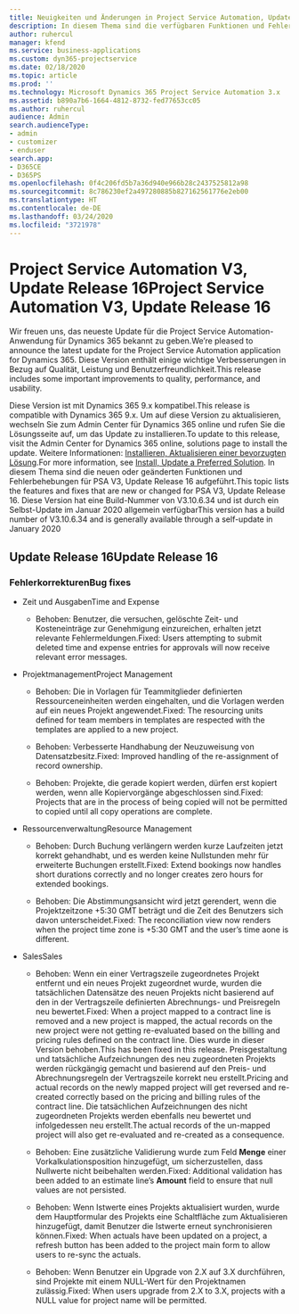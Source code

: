 ```yaml
---
title: Neuigkeiten und Änderungen in Project Service Automation, Update Release 16, V3
description: In diesem Thema sind die verfügbaren Funktionen und Fehlerbehebungen für Project Service Automation Update Release 16, V3 aufgeführt.
author: ruhercul
manager: kfend
ms.service: business-applications
ms.custom: dyn365-projectservice
ms.date: 02/18/2020
ms.topic: article
ms.prod: ''
ms.technology: Microsoft Dynamics 365 Project Service Automation 3.x
ms.assetid: b890a7b6-1664-4812-8732-fed77653cc05
ms.author: ruhercul
audience: Admin
search.audienceType:
- admin
- customizer
- enduser
search.app:
- D365CE
- D365PS
ms.openlocfilehash: 0f4c206fd5b7a36d940e966b28c2437525812a98
ms.sourcegitcommit: 8c786230ef2a497280885b827162561776e2eb00
ms.translationtype: HT
ms.contentlocale: de-DE
ms.lasthandoff: 03/24/2020
ms.locfileid: "3721978"
---
```

# <a name="project-service-automation-v3-update-release-16"></a><span data-ttu-id="c95e5-103">Project Service Automation V3, Update Release 16</span><span class="sxs-lookup"><span data-stu-id="c95e5-103">Project Service Automation V3, Update Release 16</span></span>
<span data-ttu-id="c95e5-104">Wir freuen uns, das neueste Update für die Project Service Automation-Anwendung für Dynamics 365 bekannt zu geben.</span><span class="sxs-lookup"><span data-stu-id="c95e5-104">We’re pleased to announce the latest update for the Project Service Automation application for Dynamics 365.</span></span> <span data-ttu-id="c95e5-105">Diese Version enthält einige wichtige Verbesserungen in Bezug auf Qualität, Leistung und Benutzerfreundlichkeit.</span><span class="sxs-lookup"><span data-stu-id="c95e5-105">This release includes some important improvements to quality, performance, and usability.</span></span>

<span data-ttu-id="c95e5-106">Diese Version ist mit Dynamics 365 9.x kompatibel.</span><span class="sxs-lookup"><span data-stu-id="c95e5-106">This release is compatible with Dynamics 365 9.x.</span></span> <span data-ttu-id="c95e5-107">Um auf diese Version zu aktualisieren, wechseln Sie zum Admin Center für Dynamics 365 online und rufen Sie die Lösungsseite auf, um das Update zu installieren.</span><span class="sxs-lookup"><span data-stu-id="c95e5-107">To update to this release, visit the Admin Center for Dynamics 365 online, solutions page to install the update.</span></span> <span data-ttu-id="c95e5-108">Weitere Informationen: [Installieren, Aktualisieren einer bevorzugten Lösung](https://docs.microsoft.com/dynamics365/project-service/upgrade-psa-home-page).</span><span class="sxs-lookup"><span data-stu-id="c95e5-108">For more information, see [Install, Update a Preferred Solution](https://docs.microsoft.com/dynamics365/project-service/upgrade-psa-home-page).</span></span> <span data-ttu-id="c95e5-109">In diesem Thema sind die neuen oder geänderten Funktionen und Fehlerbehebungen für PSA V3, Update Release 16 aufgeführt.</span><span class="sxs-lookup"><span data-stu-id="c95e5-109">This topic lists the features and fixes that are new or changed for PSA V3, Update Release 16.</span></span> <span data-ttu-id="c95e5-110">Diese Version hat eine Build-Nummer von V3.10.6.34 und ist durch ein Selbst-Update im Januar 2020 allgemein verfügbar</span><span class="sxs-lookup"><span data-stu-id="c95e5-110">This version has a build number of V3.10.6.34 and is generally available through a self-update in January 2020</span></span>

## <a name="update-release-16"></a><span data-ttu-id="c95e5-111">Update Release 16</span><span class="sxs-lookup"><span data-stu-id="c95e5-111">Update Release 16</span></span>

### <a name="bug-fixes"></a><span data-ttu-id="c95e5-112">Fehlerkorrekturen</span><span class="sxs-lookup"><span data-stu-id="c95e5-112">Bug fixes</span></span>

-   <span data-ttu-id="c95e5-113">Zeit und Ausgaben</span><span class="sxs-lookup"><span data-stu-id="c95e5-113">Time and Expense</span></span>

    -   <span data-ttu-id="c95e5-114">Behoben: Benutzer, die versuchen, gelöschte Zeit- und Kosteneinträge zur Genehmigung einzureichen, erhalten jetzt relevante Fehlermeldungen.</span><span class="sxs-lookup"><span data-stu-id="c95e5-114">Fixed: Users attempting to submit deleted time and expense entries for approvals will now receive relevant error messages.</span></span>

-   <span data-ttu-id="c95e5-115">Projektmanagement</span><span class="sxs-lookup"><span data-stu-id="c95e5-115">Project Management</span></span>

    -   <span data-ttu-id="c95e5-116">Behoben: Die in Vorlagen für Teammitglieder definierten Ressourceneinheiten werden eingehalten, und die Vorlagen werden auf ein neues Projekt angewendet.</span><span class="sxs-lookup"><span data-stu-id="c95e5-116">Fixed: The resourcing units defined for team members in templates are respected with the templates are applied to a new project.</span></span>

    -   <span data-ttu-id="c95e5-117">Behoben: Verbesserte Handhabung der Neuzuweisung von Datensatzbesitz.</span><span class="sxs-lookup"><span data-stu-id="c95e5-117">Fixed: Improved handling of the re-assignment of record ownership.</span></span>

    -   <span data-ttu-id="c95e5-118">Behoben: Projekte, die gerade kopiert werden, dürfen erst kopiert werden, wenn alle Kopiervorgänge abgeschlossen sind.</span><span class="sxs-lookup"><span data-stu-id="c95e5-118">Fixed: Projects that are in the process of being copied will not be permitted to copied until all copy operations are complete.</span></span>

-   <span data-ttu-id="c95e5-119">Ressourcenverwaltung</span><span class="sxs-lookup"><span data-stu-id="c95e5-119">Resource Management</span></span>

    -   <span data-ttu-id="c95e5-120">Behoben: Durch Buchung verlängern werden kurze Laufzeiten jetzt korrekt gehandhabt, und es werden keine Nullstunden mehr für erweiterte Buchungen erstellt.</span><span class="sxs-lookup"><span data-stu-id="c95e5-120">Fixed: Extend bookings now handles short durations correctly and no longer creates zero hours for extended bookings.</span></span>

    -   <span data-ttu-id="c95e5-121">Behoben: Die Abstimmungsansicht wird jetzt gerendert, wenn die Projektzeitzone +5:30 GMT beträgt und die Zeit des Benutzers sich davon unterscheidet.</span><span class="sxs-lookup"><span data-stu-id="c95e5-121">Fixed: The reconciliation view now renders when the project time zone is +5:30 GMT and the user’s time aone is different.</span></span>

-   <span data-ttu-id="c95e5-122">Sales</span><span class="sxs-lookup"><span data-stu-id="c95e5-122">Sales</span></span>

    -   <span data-ttu-id="c95e5-123">Behoben: Wenn ein einer Vertragszeile zugeordnetes Projekt entfernt und ein neues Projekt zugeordnet wurde, wurden die tatsächlichen Datensätze des neuen Projekts nicht basierend auf den in der Vertragszeile definierten Abrechnungs- und Preisregeln neu bewertet.</span><span class="sxs-lookup"><span data-stu-id="c95e5-123">Fixed: When a project mapped to a contract line is removed and a new project is mapped, the actual records on the new project were not getting re-evaluated based on the billing and pricing rules defined on the contract line.</span></span> <span data-ttu-id="c95e5-124">Dies wurde in dieser Version behoben.</span><span class="sxs-lookup"><span data-stu-id="c95e5-124">This has been fixed in this release.</span></span> <span data-ttu-id="c95e5-125">Preisgestaltung und tatsächliche Aufzeichnungen des neu zugeordneten Projekts werden rückgängig gemacht und basierend auf den Preis- und Abrechnungsregeln der Vertragszeile korrekt neu erstellt.</span><span class="sxs-lookup"><span data-stu-id="c95e5-125">Pricing and actual records on the newly mapped project will get reversed and re-created correctly based on the pricing and billing rules of the contract line.</span></span> <span data-ttu-id="c95e5-126">Die tatsächlichen Aufzeichnungen des nicht zugeordneten Projekts werden ebenfalls neu bewertet und infolgedessen neu erstellt.</span><span class="sxs-lookup"><span data-stu-id="c95e5-126">The actual records of the un-mapped project will also get re-evaluated and re-created as a consequence.</span></span>

    -   <span data-ttu-id="c95e5-127">Behoben: Eine zusätzliche Validierung wurde zum Feld **Menge** einer Vorkalkulationsposition hinzugefügt, um sicherzustellen, dass Nullwerte nicht beibehalten werden.</span><span class="sxs-lookup"><span data-stu-id="c95e5-127">Fixed: Additional validation has been added to an estimate line’s **Amount** field to ensure that null values are not persisted.</span></span>

    -   <span data-ttu-id="c95e5-128">Behoben: Wenn Istwerte eines Projekts aktualisiert wurden, wurde dem Hauptformular des Projekts eine Schaltfläche zum Aktualisieren hinzugefügt, damit Benutzer die Istwerte erneut synchronisieren können.</span><span class="sxs-lookup"><span data-stu-id="c95e5-128">Fixed: When actuals have been updated on a project, a refresh button has been added to the project main form to allow users to re-sync the actuals.</span></span>

    -   <span data-ttu-id="c95e5-129">Behoben: Wenn Benutzer ein Upgrade von 2.X auf 3.X durchführen, sind Projekte mit einem NULL-Wert für den Projektnamen zulässig.</span><span class="sxs-lookup"><span data-stu-id="c95e5-129">Fixed: When users upgrade from 2.X to 3.X, projects with a NULL value for project name will be permitted.</span></span>

